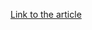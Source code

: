 [Link to the article](https://trellix.com/en-us/about/newsroom/stories/threat-labs/targeted-attack-on-government-agencies.html)

